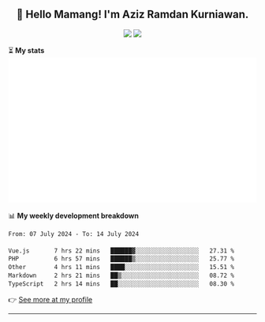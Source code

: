 <h2 align="center">👋 Hello Mamang! I'm Aziz Ramdan Kurniawan.</h2>  
<p align="center">
  <img src="https://komarev.com/ghpvc/?username=azizramdan">
  <img src="https://wakatime.com/badge/user/90056fa0-4c31-4eca-954e-2a3ac05896f9.svg">
</p>
    
⏳ **My stats**  
![](https://raw.githubusercontent.com/azizramdan/github-stats/master/generated/overview.svg#gh-dark-mode-only)

📊 **My weekly development breakdown**
<!--START_SECTION:waka-->

```txt
From: 07 July 2024 - To: 14 July 2024

Vue.js       7 hrs 22 mins   ██████▓░░░░░░░░░░░░░░░░░░   27.31 %
PHP          6 hrs 57 mins   ██████▒░░░░░░░░░░░░░░░░░░   25.77 %
Other        4 hrs 11 mins   ████░░░░░░░░░░░░░░░░░░░░░   15.51 %
Markdown     2 hrs 21 mins   ██▒░░░░░░░░░░░░░░░░░░░░░░   08.72 %
TypeScript   2 hrs 14 mins   ██░░░░░░░░░░░░░░░░░░░░░░░   08.30 %
```

<!--END_SECTION:waka-->
👉 [See more at my profile](https://wakatime.com/@azizramdan)
***
